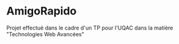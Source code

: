 # AmigoRapido
Projet effectué dans le cadre d'un TP pour l'UQAC dans la matière "Technologies Web Avancées"
